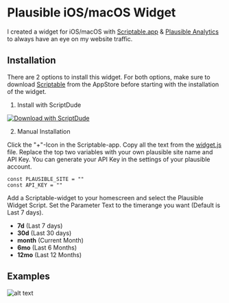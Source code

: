 # Plausible iOS/macOS Widget

I created a widget for iOS/macOS with [Scriptable.app](https://apps.apple.com/de/app/scriptable/id1405459188) & [Plausible Analytics](https://plausible.io) to always have an eye on my website traffic.

## Installation

There are 2 options to install this widget. For both options, make sure to download [Scriptable](https://apps.apple.com/de/app/scriptable/id1405459188) from the AppStore before starting with the installation of the widget.

1. Install with ScriptDude

[![Download with ScriptDude](https://scriptdu.de/download.svg)](https://scriptdu.de/?name=Plausible+Analytics+Widget&source=https%3A%2F%2Fgithub.com%2FMawizzler%2Fplausible_widget%2Fblob%2Fmain%2Fwidget.js&docs=https%3A%2F%2Fgithub.com%2FMawizzler%2Fplausible_widget%2Fblob%2Fmain%2FREADME.md)

2. Manual Installation

Click the "+"-Icon in the Scriptable-app.
Copy all the text from the [widget.js](https://github.com/Mawizzler/plausible_widget/blob/main/widget.js) file.
Replace the top two variables with your own plausible site name and API Key. You can generate your API Key in the settings of your plausible account.
```
const PLAUSIBLE_SITE = ""
const API_KEY = ""
```
Add a Scriptable-widget to your homescreen and select the Plausible Widget Script.
Set the Parameter Text to the timerange you want (Default is Last 7 days).

- **7d** (Last 7 days)
- **30d** (Last 30 days)
- **month** (Current Month)
- **6mo** (Last 6 Months)
- **12mo** (Last 12 Months)

## Examples
![alt text](https://imgur.com/RW2mJ0f.png)
